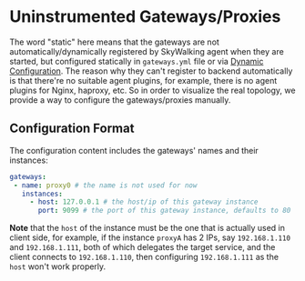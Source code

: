 # Uninstrumented Gateways/Proxies

The word "static" here means that the gateways are not automatically/dynamically registered by SkyWalking agent when they are started,
but configured statically in `gateways.yml` file or via [Dynamic Configuration](dynamic-config.md). The reason why they can't register
to backend automatically is that there're no suitable agent plugins, for example, there is no agent plugins for Nginx, haproxy, etc.
So in order to visualize the real topology, we provide a way to configure the gateways/proxies manually.

## Configuration Format

The configuration content includes the gateways' names and their instances:

```yml
gateways:
 - name: proxy0 # the name is not used for now
   instances:
     - host: 127.0.0.1 # the host/ip of this gateway instance
       port: 9099 # the port of this gateway instance, defaults to 80
```

**Note** that the `host` of the instance must be the one that is actually used in client side, for example,
if the instance `proxyA` has 2 IPs, say `192.168.1.110` and `192.168.1.111`, both of which delegates the target service,
and the client connects to `192.168.1.110`, then configuring `192.168.1.111` as the `host` won't work properly.
